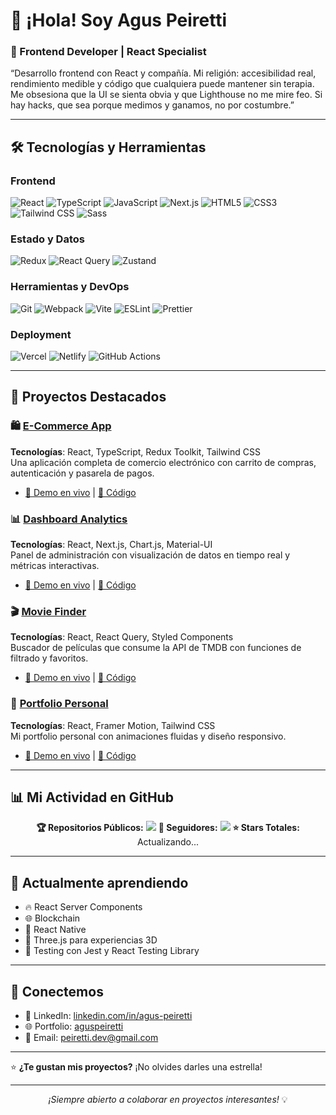 # 👋 ¡Hola! Soy Agus Peiretti

### 🚀 Frontend Developer | React Specialist

“Desarrollo frontend con React y compañía. Mi religión: accesibilidad real, rendimiento medible y código que cualquiera puede mantener sin terapia. Me obsesiona que la UI se sienta obvia y que Lighthouse no me mire feo. Si hay hacks, que sea porque medimos y ganamos, no por costumbre.”

---

## 🛠️ Tecnologías y Herramientas

### Frontend
![React](https://img.shields.io/badge/-React-61DAFB?style=flat-square&logo=react&logoColor=black)
![TypeScript](https://img.shields.io/badge/-TypeScript-3178C6?style=flat-square&logo=typescript&logoColor=white)
![JavaScript](https://img.shields.io/badge/-JavaScript-F7DF1E?style=flat-square&logo=javascript&logoColor=black)
![Next.js](https://img.shields.io/badge/-Next.js-000000?style=flat-square&logo=next.js&logoColor=white)
![HTML5](https://img.shields.io/badge/-HTML5-E34F26?style=flat-square&logo=html5&logoColor=white)
![CSS3](https://img.shields.io/badge/-CSS3-1572B6?style=flat-square&logo=css3&logoColor=white)
![Tailwind CSS](https://img.shields.io/badge/-Tailwind%20CSS-38B2AC?style=flat-square&logo=tailwind-css&logoColor=white)
![Sass](https://img.shields.io/badge/-Sass-CC6699?style=flat-square&logo=sass&logoColor=white)

### Estado y Datos
![Redux](https://img.shields.io/badge/-Redux-764ABC?style=flat-square&logo=redux&logoColor=white)
![React Query](https://img.shields.io/badge/-React%20Query-FF4154?style=flat-square&logo=react-query&logoColor=white)
![Zustand](https://img.shields.io/badge/-Zustand-443E38?style=flat-square&logo=zustand&logoColor=white)

### Herramientas y DevOps
![Git](https://img.shields.io/badge/-Git-F05032?style=flat-square&logo=git&logoColor=white)
![Webpack](https://img.shields.io/badge/-Webpack-8DD6F9?style=flat-square&logo=webpack&logoColor=black)
![Vite](https://img.shields.io/badge/-Vite-646CFF?style=flat-square&logo=vite&logoColor=white)
![ESLint](https://img.shields.io/badge/-ESLint-4B32C3?style=flat-square&logo=eslint&logoColor=white)
![Prettier](https://img.shields.io/badge/-Prettier-F7B93E?style=flat-square&logo=prettier&logoColor=black)

### Deployment
![Vercel](https://img.shields.io/badge/-Vercel-000000?style=flat-square&logo=vercel&logoColor=white)
![Netlify](https://img.shields.io/badge/-Netlify-00C7B7?style=flat-square&logo=netlify&logoColor=white)
![GitHub Actions](https://img.shields.io/badge/-GitHub%20Actions-2088FF?style=flat-square&logo=github-actions&logoColor=white)

---

## 🎯 Proyectos Destacados

### 🛍️ [E-Commerce App](https://tu-ecommerce.vercel.app)
**Tecnologías**: React, TypeScript, Redux Toolkit, Tailwind CSS  
Una aplicación completa de comercio electrónico con carrito de compras, autenticación y pasarela de pagos.
- [🔗 Demo en vivo](https://tu-ecommerce.vercel.app) | [📝 Código](https://github.com/tuusuario/ecommerce-app)

### 📊 [Dashboard Analytics](https://tu-dashboard.vercel.app)
**Tecnologías**: React, Next.js, Chart.js, Material-UI  
Panel de administración con visualización de datos en tiempo real y métricas interactivas.
- [🔗 Demo en vivo](https://tu-dashboard.vercel.app) | [📝 Código](https://github.com/tuusuario/analytics-dashboard)

### 🎬 [Movie Finder](https://tu-moviefinder.netlify.app)
**Tecnologías**: React, React Query, Styled Components  
Buscador de películas que consume la API de TMDB con funciones de filtrado y favoritos.
- [🔗 Demo en vivo](https://tu-moviefinder.netlify.app) | [📝 Código](https://github.com/tuusuario/movie-finder)

### 💼 [Portfolio Personal](https://tu-portfolio.com)
**Tecnologías**: React, Framer Motion, Tailwind CSS  
Mi portfolio personal con animaciones fluidas y diseño responsivo.
- [🔗 Demo en vivo](https://tu-portfolio.com) | [📝 Código](https://github.com/tuusuario/portfolio)

---

## 📊 Mi Actividad en GitHub

<div align="center">
  
**🏆 Repositorios Públicos:** ![](https://img.shields.io/badge/dynamic/json?color=blue&label=&query=%24.public_repos&url=https%3A%2F%2Fapi.github.com%2Fusers%2Faguspeiretti&style=flat-square)
**👥 Seguidores:** ![](https://img.shields.io/badge/dynamic/json?color=green&label=&query=%24.followers&url=https%3A%2F%2Fapi.github.com%2Fusers%2Faguspeiretti&style=flat-square)
**⭐ Stars Totales:** Actualizando...

</div>

---

## 🌱 Actualmente aprendiendo

- 🔥 React Server Components
- 🌐 Blockchain
- 📱 React Native
- 🎨 Three.js para experiencias 3D
- 🧪 Testing con Jest y React Testing Library

---

## 🤝 Conectemos

- 💼 LinkedIn: [linkedin.com/in/agus-peiretti](https://www.linkedin.com/in/agus-peiretti/)
- 🌐 Portfolio: [aguspeiretti](http://aguspeiretti.vercel.app)
- 📧 Email: peiretti.dev@gmail.com


---

⭐️ **¿Te gustan mis proyectos?** ¡No olvides darles una estrella!

---

<div align="center">
  <i>¡Siempre abierto a colaborar en proyectos interesantes!</i> 💡
</div>
